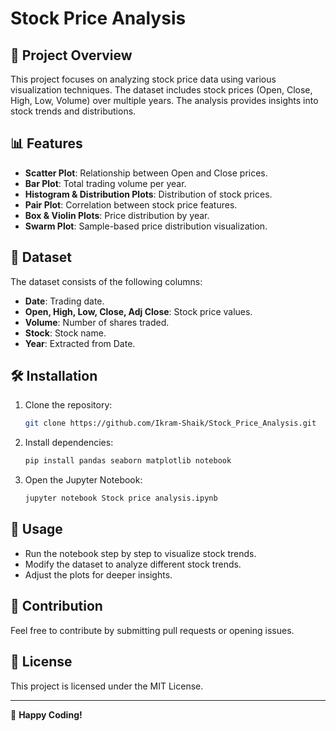 # Stock Price Analysis

## 📌 Project Overview
This project focuses on analyzing stock price data using various visualization techniques. The dataset includes stock prices (Open, Close, High, Low, Volume) over multiple years. The analysis provides insights into stock trends and distributions.

## 📊 Features
- **Scatter Plot**: Relationship between Open and Close prices.
- **Bar Plot**: Total trading volume per year.
- **Histogram & Distribution Plots**: Distribution of stock prices.
- **Pair Plot**: Correlation between stock price features.
- **Box & Violin Plots**: Price distribution by year.
- **Swarm Plot**: Sample-based price distribution visualization.

## 📂 Dataset
The dataset consists of the following columns:
- **Date**: Trading date.
- **Open, High, Low, Close, Adj Close**: Stock price values.
- **Volume**: Number of shares traded.
- **Stock**: Stock name.
- **Year**: Extracted from Date.

## 🛠️ Installation
1. Clone the repository:
   ```bash
   git clone https://github.com/Ikram-Shaik/Stock_Price_Analysis.git
   ```
2. Install dependencies:
   ```bash
   pip install pandas seaborn matplotlib notebook
   ```
3. Open the Jupyter Notebook:
   ```bash
   jupyter notebook Stock price analysis.ipynb
   ```

## 🔎 Usage
- Run the notebook step by step to visualize stock trends.
- Modify the dataset to analyze different stock trends.
- Adjust the plots for deeper insights.

## 🤝 Contribution
Feel free to contribute by submitting pull requests or opening issues.

## 📜 License
This project is licensed under the MIT License.

---
🚀 **Happy Coding!**

